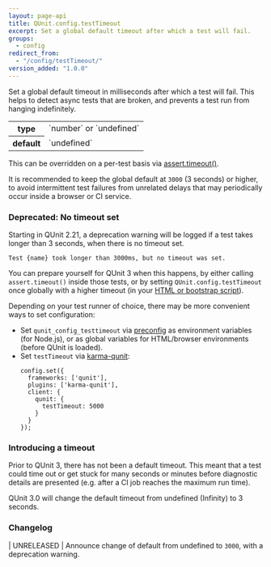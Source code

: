 ```yaml
---
layout: page-api
title: QUnit.config.testTimeout
excerpt: Set a global default timeout after which a test will fail.
groups:
  - config
redirect_from:
  - "/config/testTimeout/"
version_added: "1.0.0"
---
```


Set a global default timeout in milliseconds after which a test will fail. This helps to detect async tests that are broken, and prevents a test run from hanging indefinitely.

<table>
<tr>
  <th>type</th>
  <td markdown="span">`number` or `undefined`</td>
</tr>
<tr>
  <th>default</th>
  <td markdown="span">`undefined`</td>
</tr>
</table>

This can be overridden on a per-test basis via [assert.timeout()](../assert/timeout.md).

It is recommended to keep the global default at `3000` (3 seconds) or higher, to avoid intermittent test failures from unrelated delays that may periodically occur inside a browser or CI service.

### Deprecated: No timeout set

Starting in QUnit 2.21, a deprecation warning will be logged if a test takes longer than 3 seconds, when there is no timeout set.

```
Test {name} took longer than 3000ms, but no timeout was set.
```

You can prepare yourself for QUnit 3 when this happens, by either calling `assert.timeout()` inside those tests, or by setting `QUnit.config.testTimeout` once globally with a higher timeout (in your [HTML or bootstrap script](../config/index.md)).

Depending on your test runner of choice, there may be more convenient ways to set configuration:

* Set `qunit_config_testtimeout` via [preconfig](../config/index.md) as environment variables (for Node.js), or as global variables for HTML/browser environments (before QUnit is loaded).
* Set `testTimeout` via [karma-qunit](https://github.com/karma-runner/karma-qunit/#readme):
  ```
  config.set({
    frameworks: ['qunit'],
    plugins: ['karma-qunit'],
    client: {
      qunit: {
        testTimeout: 5000
      }
    }
  });
  ```

### Introducing a timeout

Prior to QUnit 3, there has not been a default timeout. This meant that a test could time out or get stuck for many seconds or minutes before diagnostic details are presented (e.g. after a CI job reaches the maximum run time).

QUnit 3.0 will change the default timeout from undefined (Infinity) to 3 seconds.

### Changelog

| UNRELEASED | Announce change of default from undefined to `3000`, with a deprecation warning.
